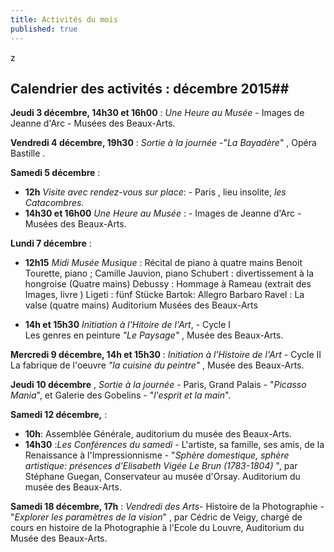 ```yaml
---
title: Activités du mois
published: true
---
```


z


## Calendrier des activités : décembre 2015##


**Jeudi 3 décembre, 14h30 et 16h00**  : _Une Heure au Musée_ - Images de Jeanne d'Arc - Musées des Beaux-Arts.

**Vendredi 4 décembre, 19h30** : _Sortie à la journée_  -"_La Bayadère_" , Opéra Bastille .

**Samedi 5 décembre** : 
- **12h** _Visite avec rendez-vous sur place_: - Paris , lieu insolite, _les Catacombres._
- **14h30 **et** 16h00** _Une Heure au Musée_ : - Images de Jeanne d'Arc - Musées des Beaux-Arts.

**Lundi 7 décembre**  : 
- **12h15** _Midi Musée Musique_  :
Récital de piano à quatre mains
Benoit Tourette, piano ; Camille Jauvion, piano
 Schubert : divertissement à la hongroise  (Quatre mains)
 Debussy : Hommage à Rameau (extrait des Images, livre )
 Ligeti : fünf Stücke
 Bartok: Allegro Barbaro
 Ravel : La valse (quatre mains) 
Auditorium Musées des Beaux-Arts 

- **14h **et** 15h30** _Initiation à l'Hitoire de l'Art_,  - Cycle I    
Les genres en peinture  _"Le Paysage"_ , Musée des Beaux-Arts.

**Mercredi 9 décembre, 14h et 15h30** : _Initiation à l'Histoire de l'Art_ - Cycle II   
La fabrique de l'oeuvre _"la cuisine du peintre"_ , Musée des Beaux-Arts.

**Jeudi 10 décembre** , _Sortie à la journée_ - Paris, Grand Palais - "_Picasso Mania_",
et Galerie des Gobelins - "_l'esprit et la main_".

**Samedi 12 décembre,** :
- **10h**: Assemblée Générale, auditorium du musée des Beaux-Arts.
- **14h30** :_Les Conférences du samedi_ - L'artiste, sa famille, ses amis, de la Renaissance à l'Impressionnisme - "_Sphère domestique, sphère artistique: présences d'Elisabeth Vigée Le Brun (1783-1804)_ ", par Stéphane Guegan, Conservateur au musée d'Orsay. Auditorium du musée des Beaux-Arts. 

**Samedi 18 décembre, 17h** : _Vendredi des Arts_- Histoire de la Photographie - "_Explorer les paramètres de la vision_" , par Cédric de Veigy, chargé de cours en histoire de la Photographie à l'Ecole du Louvre, Auditorium du Musée des Beaux-Arts.



